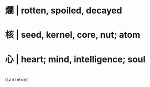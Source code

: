 # 爛 | rotten, spoiled, decayed
# 核 | seed, kernel, core, nut; atom
# 心 | heart; mind, intelligence; soul
# 
(Làn héxīn)
